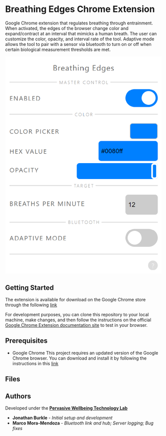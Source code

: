 # Breathing Edges Chrome Extension

Google Chrome extension that regulates breathing through entrainment. When activated, the edges of the browser change color and expand/contract at an interval that mimicks a human breath.
The user can customize the color, opacity, and interval rate of the tool. 
Adaptive mode allows the tool to pair with a sensor via bluetooth to turn on or off when certain biological measurement thresholds are met.

![Screenshot of Breathing Edges adaptive mode website](/../Images/BE_Interface.png?raw=true)

## Getting Started

The extension is available for download on the Google Chrome store through the following [link](https://chrome.google.com/webstore/detail/breathing-edges/bfdgeibniodkfndpedigokbjkffoaboc?fbclid=IwAR2xAAuKU682uMxKVfOiMegXmB47ibh72AprPQ61DGwR8LritvmorKvHkD0)

For development purposes, you can clone this repository to your local machine, make changes, and then follow the instructions on the official [Google Chrome Extension documentation site](https://developer.chrome.com/extensions/getstarted) to test in your browser.

## Prerequisites

- Google Chrome
This project requires an updated version of the Google Chrome browser. You can download and install it by following the instructions in this [link](https://support.google.com/chrome/answer/95346?co=GENIE.Platform%3DDesktop&hl=en)

## Files


## Authors

Developed under the [**Pervasive Wellbeing Technology Lab**](http://med.stanford.edu/pervasivewellbeingtech.html)
* **Jonathan Burkle** - *Initial setup and development*
* **Marco Mora-Mendoza** - *Bluetooth link and hub; Server logging; Bug fixes*
